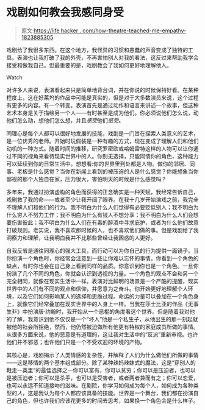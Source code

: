 # 戏剧如何教会我感同身受

> 原文:[https://life hacker . com/how-theatre-teached-me-empathy-1823885305](https://lifehacker.com/how-theatre-taught-me-empathy-1823885305)

戏剧给了我很多东西。在这个地方，我怪异的习惯和愚蠢的声音变成了独特的工具。表演也让我打破了我的外壳，不再害怕别人对我的看法，这反过来帮助我学会接受和做我自己。但最重要的是，戏剧教会了我如何更好地理解他人。

Watch

对许多人来说，表演看起来只是简单地背台词，并在你说的时候保持好看。在某种程度上，这在好莱坞的作品中可能是真实的，但是对于大多数演员来说，这个过程有更多的内容。有一个转变。表演首先是通过动作和语言来讲述一个故事，但这种艺术本身是关于描绘另一个人——有时甚至是成为他们。你必须说他们怎么说，动他们怎么动，想他们怎么想，并且*感受*他们*感受*。

同理心是每个人都可以很好地发展的技能，戏剧是一门旨在探索人类意义的艺术，是一位优秀的老师。开始时玩假装是一种有趣的方式，现在变成了理解人们和他们动机的一种方式。随着时间的推移，研究罗密欧或哈姆雷特这样的人物可以让你通过不同的视角来看待现实世界中的人。你别无选择，只能同情你的角色，这种能力可以延续到你的日常生活中。想想看:你的世界里到处都是人物。做你的邻居、同事、老板是什么感觉？当你在新闻上看到的被压迫的人是什么感觉？你能想象当你鄙视的那个人独自在家，压力很大，害怕明天的时候是什么感觉吗？

多年来，我通过扮演虚构的角色而获得的正念确实是一种天赋，我经常告诉自己，戏剧救了我的命——或者至少让我开阔了眼界。在我十几岁开始演戏之前，我完全不理解人们和他们的行为。我不明白为什么人们觉得有必要贬低别人；我不明白为什么穷人不努力工作；我不明白为什么有钱人不想分享；我不明白为什么人们会想要伤害彼此；我不明白为什么人们在有毒的醉酒中寻求庇护，或者为什么他们故意打破规则。老实说，我不喜欢那时候的人，也不喜欢他们做的事。但是戏剧给了我洞察力和理解，让我明白我并不比那些曾经让我困惑的人更好。

自我反省是通往同理心的强大工具，而行动可以为你自己的行为提供一面镜子。当你扮演一个角色时，你经常会注意到一些让你难以忘怀的事情。你看到一个角色的缺点，有时你也会在自己身上看到同样的品质。你意识到你也是一个角色。一旦你扮演了几个不同的角色，你就会认识到透视的力量。一个角色的观点不会和另一个完全相同，就像在现实生活中一样。表演对比鲜明的场景是一个严酷的提醒，现实世界中的人们有不同的观点和信仰，并愿意为之奋斗。你开始更好地理解个人环境，以及它们如何影响某人的选择和思维过程。命运的力量可以叠加在一个角色身上，就像它们经常叠加在现实世界中的人身上一样。当我在莎士比亚的作品《无事生非》中扮演唐·约翰时，我开始从一个恶棍的角度看这个世界。但是随着我对他的了解，我意识到他不仅仅是一个“坏人”他是一个私生子，从他出生的那一刻起就被他的社会所拒绝，然而，他仍然被迫做所有他更有特权的家庭成员所做的事情。从很多方面来说，他的恶意是有道理的，这让我对生活中的“反派”重新审视。也许他们并不邪恶；也许他们只是一个不受欢迎的环境的产物。

其核心是，戏剧揭示了人类情感的复杂性，并解释了人们为什么做他们所做的事情——这是移情的两个基本组成部分。除了某种辣妈辣妹式的魔法，这是“穿别人的鞋走一英里”的最佳选择之一你可以富有，你可以贫穷；你可以是压迫者，也可以是被压迫者；你可以是杀手，也可以是受害者，或者两者兼而有之；你可以恋爱，也可以永远不知道接吻的滋味。在剧院，你学习如何成为每个人，如何成为各种类型的*人*，这是我认为每个人都应该具备的技能。世界是一个舞台，我们都在扮演自己的角色，但也许我们应该花更多的时间去思考，如果换一个角色会是什么样子。